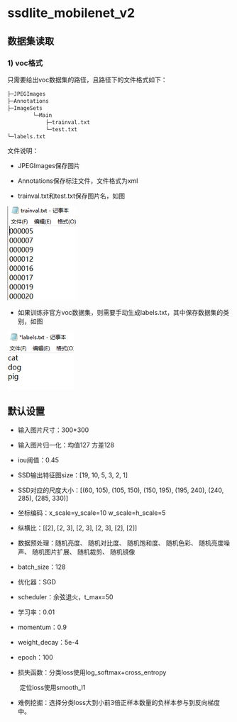 # ssdlite_mobilenet_v2

## 数据集读取

### 1) voc格式

只需要给出voc数据集的路径，且路径下的文件格式如下：

```
├─JPEGImages
├─Annotations
├─ImageSets
		└─Main
			├─trainval.txt
			└─test.txt
└─labels.txt
```

文件说明：

- JPEGImages保存图片

- Annotations保存标注文件，文件格式为xml

- trainval.txt和test.txt保存图片名，如图

![image-20200808162742174](doc\image-20200808162742174.png)

- 如果训练非官方voc数据集，则需要手动生成labels.txt，其中保存数据集的类别，如图

![image-20200808164320537](doc\image-20200808164320537.png)

## 默认设置

- 输入图片尺寸：300*300

- 输入图片归一化：均值127 方差128

- iou阈值：0.45

- SSD输出特征图size：[19, 10, 5, 3, 2, 1]

- SSD对应的尺度大小：[(60, 105), (105, 150), (150, 195), (195, 240), (240, 285), (285, 330)]

- 坐标编码：x_scale=y_scale=10  w_scale=h_scale=5

- 纵横比：[[2], [2, 3], [2, 3], [2, 3], [2], [2]]

- 数据预处理：随机亮度、
  					   随机对比度、
  					   随机饱和度、
  					   随机色彩、
  					   随机亮度噪声、
  					   随机图片扩展、
  					   随机裁剪、 
  					   随机镜像

- batch_size：128

- 优化器：SGD

- scheduler：余弦退火，t_max=50

- 学习率：0.01

- momentum：0.9

- weight_decay：5e-4

- epoch：100

- 损失函数：分类loss使用log_softmax+cross_entropy

  ​				   定位loss使用smooth_l1

- 难例挖掘：选择分类loss大到小前3倍正样本数量的负样本参与到反向梯度中。

